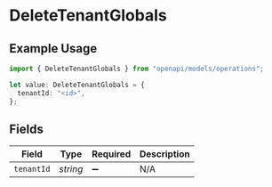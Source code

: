 # DeleteTenantGlobals

## Example Usage

```typescript
import { DeleteTenantGlobals } from "openapi/models/operations";

let value: DeleteTenantGlobals = {
  tenantId: "<id>",
};
```

## Fields

| Field              | Type               | Required           | Description        |
| ------------------ | ------------------ | ------------------ | ------------------ |
| `tenantId`         | *string*           | :heavy_minus_sign: | N/A                |